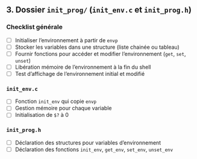 
## 3. Dossier `init_prog/` (`init_env.c` et `init_prog.h`)

### Checklist générale

* [ ] Initialiser l’environnement à partir de `envp`
* [ ] Stocker les variables dans une structure (liste chainée ou tableau)
* [ ] Fournir fonctions pour accéder et modifier l’environnement (`get`, `set`, `unset`)
* [ ] Libération mémoire de l’environnement à la fin du shell
* [ ] Test d’affichage de l’environnement initial et modifié

### `init_env.c`

* [ ] Fonction `init_env` qui copie `envp`
* [ ] Gestion mémoire pour chaque variable
* [ ] Initialisation de `$?` à 0

### `init_prog.h`

* [ ] Déclaration des structures pour variables d’environnement
* [ ] Déclaration des fonctions `init_env`, `get_env`, `set_env`, `unset_env`

